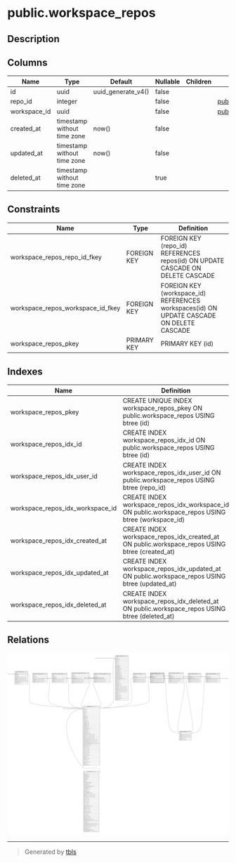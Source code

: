 # public.workspace_repos

## Description

## Columns

| Name         | Type                        | Default            | Nullable | Children | Parents                                   | Comment |
| ------------ | --------------------------- | ------------------ | -------- | -------- | ----------------------------------------- | ------- |
| id           | uuid                        | uuid_generate_v4() | false    |          |                                           |         |
| repo_id      | integer                     |                    | false    |          | [public.repos](public.repos.md)           |         |
| workspace_id | uuid                        |                    | false    |          | [public.workspaces](public.workspaces.md) |         |
| created_at   | timestamp without time zone | now()              | false    |          |                                           |         |
| updated_at   | timestamp without time zone | now()              | false    |          |                                           |         |
| deleted_at   | timestamp without time zone |                    | true     |          |                                           |         |

## Constraints

| Name                              | Type        | Definition                                                                               |
| --------------------------------- | ----------- | ---------------------------------------------------------------------------------------- |
| workspace_repos_repo_id_fkey      | FOREIGN KEY | FOREIGN KEY (repo_id) REFERENCES repos(id) ON UPDATE CASCADE ON DELETE CASCADE           |
| workspace_repos_workspace_id_fkey | FOREIGN KEY | FOREIGN KEY (workspace_id) REFERENCES workspaces(id) ON UPDATE CASCADE ON DELETE CASCADE |
| workspace_repos_pkey              | PRIMARY KEY | PRIMARY KEY (id)                                                                         |

## Indexes

| Name                             | Definition                                                                                         |
| -------------------------------- | -------------------------------------------------------------------------------------------------- |
| workspace_repos_pkey             | CREATE UNIQUE INDEX workspace_repos_pkey ON public.workspace_repos USING btree (id)                |
| workspace_repos_idx_id           | CREATE INDEX workspace_repos_idx_id ON public.workspace_repos USING btree (id)                     |
| workspace_repos_idx_user_id      | CREATE INDEX workspace_repos_idx_user_id ON public.workspace_repos USING btree (repo_id)           |
| workspace_repos_idx_workspace_id | CREATE INDEX workspace_repos_idx_workspace_id ON public.workspace_repos USING btree (workspace_id) |
| workspace_repos_idx_created_at   | CREATE INDEX workspace_repos_idx_created_at ON public.workspace_repos USING btree (created_at)     |
| workspace_repos_idx_updated_at   | CREATE INDEX workspace_repos_idx_updated_at ON public.workspace_repos USING btree (updated_at)     |
| workspace_repos_idx_deleted_at   | CREATE INDEX workspace_repos_idx_deleted_at ON public.workspace_repos USING btree (deleted_at)     |

## Relations

![er](public.workspace_repos.svg)

---

> Generated by [tbls](https://github.com/k1LoW/tbls)
